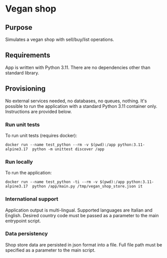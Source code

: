 # Vegan shop

## Purpose

Simulates a vegan shop with sell/buy/list operations.

## Requirements
App is written with Python 3.11.
There are no dependencies other than standard library.

## Provisioning
No external services needed, no databases, no queues, nothing.
It's possible to run the application with a standard Python 3.11 container only.
Instructions are provided below.

### Run unit tests

To run unit tests (requires docker):

```
docker run --name test_python --rm -v $(pwd):/app python:3.11-alpine3.17  python -m unittest discover /app
```

### Run locally
To run the application:

```
docker run --name test_python -ti --rm -v $(pwd):/app python:3.11-alpine3.17  python /app/main.py /tmp/vegan_shop_store.json it
```

### International support
Application output is multi-lingual.
Supported languages are Italian and English.
Desired country code must be passed as a parameter to the main entrypoint script.

### Data persistency
Shop store data are persisted in json format into a file.
Full file path must be specified as a parameter to the main script.

